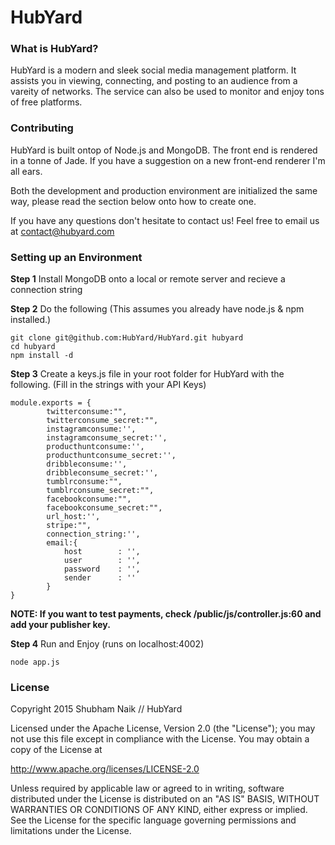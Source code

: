 # HubYard
### What is HubYard?

HubYard is a modern and sleek social media management platform. It assists you in viewing, connecting, and posting to an audience from a vareity of networks. The service can also be used to monitor and enjoy tons of free platforms.

### Contributing

HubYard is built ontop of Node.js and MongoDB. The front end is rendered in a tonne of Jade. If you have a suggestion on a new front-end renderer I'm all ears.

Both the development and production environment are initialized the same way, please read the section below onto how to create one.

If you have any questions don't hesitate to contact us! Feel free to email us at <a href='mailto:contact@hubyard.com'>contact@hubyard.com</a>

### Setting up an Environment
<b>Step 1</b>
Install MongoDB onto a local or remote server and recieve a connection string

<b>Step 2</b>
Do the following (This assumes you already have node.js & npm installed.)

```
git clone git@github.com:HubYard/HubYard.git hubyard
cd hubyard
npm install -d
```

<b>Step 3</b>
Create a keys.js file in your root folder for HubYard with the following. (Fill in the strings with your API Keys)
```
module.exports = {	
        twitterconsume:"",
        twitterconsume_secret:"",
        instagramconsume:'',
        instagramconsume_secret:'',
        producthuntconsume:'',
        producthuntconsume_secret:'',
        dribbleconsume:'',
        dribbleconsume_secret:'',
        tumblrconsume:"",
        tumblrconsume_secret:"",
        facebookconsume:"",
        facebookconsume_secret:"",
        url_host:'',
        stripe:"",
        connection_string:'',
        email:{	
            host		: '',
            user 		: '',
            password 	: '',
            sender		: ''
        }
}
```

<b>NOTE: If you want to test payments, check /public/js/controller.js:60 and add your publisher key.</b>

<b>Step 4</b>
Run and Enjoy (runs on localhost:4002)
```
node app.js
```
### License

Copyright 2015 Shubham Naik // HubYard

Licensed under the Apache License, Version 2.0 (the "License");
you may not use this file except in compliance with the License.
You may obtain a copy of the License at

   http://www.apache.org/licenses/LICENSE-2.0

Unless required by applicable law or agreed to in writing, software
distributed under the License is distributed on an "AS IS" BASIS,
WITHOUT WARRANTIES OR CONDITIONS OF ANY KIND, either express or implied.
See the License for the specific language governing permissions and
limitations under the License.


